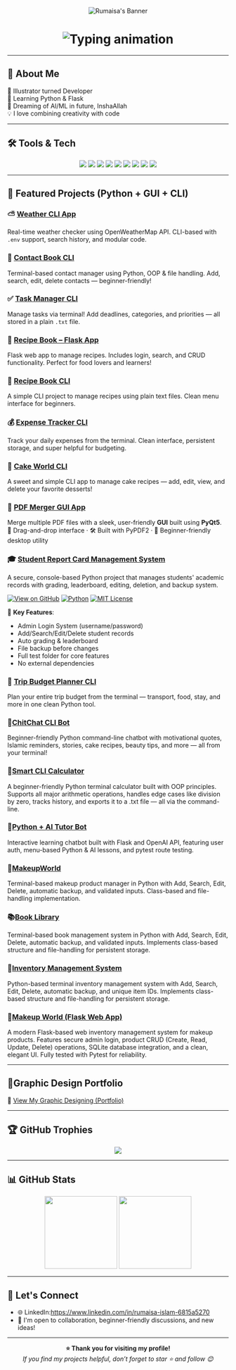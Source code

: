 <p align="center">
  <img src="https://github.com/user-attachments/assets/34abec0e-a51b-4546-bf20-36c99fbdd697" alt="Rumaisa's Banner" />
</p>

<h1 align="center">
  <img src="https://readme-typing-svg.herokuapp.com?font=Fira+Code&duration=3000&pause=1000&center=true&width=435&lines=Hi+I'm+Rumaisa!+👋;Front-End+Developer+%7C+Illustrator+%7C+Python+Learner;Aspiring+AI+Engineer+from+Pakistan!" alt="Typing animation" />
</h1>

---

## 🌸 About Me

🎨 Illustrator turned Developer  
🐍 Learning Python & Flask  
🤖 Dreaming of AI/ML in future, InshaAllah  
💡 I love combining creativity with code  

---

## 🛠️ Tools & Tech

<p align="center">
  <img src="https://img.shields.io/badge/Code-HTML5-orange?style=for-the-badge&logo=html5" />
  <img src="https://img.shields.io/badge/Code-CSS3-blue?style=for-the-badge&logo=css3" />
  <img src="https://img.shields.io/badge/Code-JavaScript-yellow?style=for-the-badge&logo=javascript" />
  <img src="https://img.shields.io/badge/Python-3776AB?style=for-the-badge&logo=python&logoColor=white" />
  <img src="https://img.shields.io/badge/Flask-black?style=for-the-badge&logo=flask" />
  <img src="https://img.shields.io/badge/Adobe%20Illustrator-FC9D24?style=for-the-badge&logo=adobeillustrator&logoColor=white" />
  <img src="https://img.shields.io/badge/Adobe%20Photoshop-31A8FF?style=for-the-badge&logo=adobephotoshop&logoColor=white" />
  <img src="https://img.shields.io/badge/Git-F05032?style=for-the-badge&logo=git&logoColor=white" />
  <img src="https://img.shields.io/badge/GitHub-181717?style=for-the-badge&logo=github&logoColor=white" />
</p>

---

## 📌 Featured Projects (Python + GUI + CLI)

### ⛅ [Weather CLI App](https://github.com/Rumaisas-islam/weather-cli-app)
Real-time weather checker using OpenWeatherMap API. CLI-based with `.env` support, search history, and modular code.

### 📒 [Contact Book CLI](https://github.com/Rumaisas-islam/contact-book)
Terminal-based contact manager using Python, OOP & file handling. Add, search, edit, delete contacts — beginner-friendly!

### ✅ [Task Manager CLI](https://github.com/Rumaisas-islam/task-manager-cli-python)
Manage tasks via terminal! Add deadlines, categories, and priorities — all stored in a plain `.txt` file.

### 🍲 [Recipe Book – Flask App](https://github.com/Rumaisas-islam/recipe-book-flask-app)
Flask web app to manage recipes. Includes login, search, and CRUD functionality. Perfect for food lovers and learners!

### 📘 [Recipe Book CLI](https://github.com/Rumaisas-islam/recipe-book)
A simple CLI project to manage recipes using plain text files. Clean menu interface for beginners.

### 💰 [Expense Tracker CLI](https://github.com/Rumaisas-islam/expense_tracker)
Track your daily expenses from the terminal. Clean interface, persistent storage, and super helpful for budgeting.

### 🍰 [Cake World CLI](https://github.com/Rumaisas-islam/cake-world)
A sweet and simple CLI app to manage cake recipes — add, edit, view, and delete your favorite desserts!

### 🧾 [PDF Merger GUI App](https://github.com/Rumaisas-islam/pdf-merger-gui)  
Merge multiple PDF files with a sleek, user-friendly **GUI** built using **PyQt5**.  
📂 Drag-and-drop interface · 🛠️ Built with PyPDF2 · 🎨 Beginner-friendly desktop utility

### 🎓 [Student Report Card Management System](https://github.com/Rumaisas-islam/student-report-card-management-system)
A secure, console-based Python project that manages students' academic records with grading, leaderboard, editing, deletion, and backup system.

[![View on GitHub](https://img.shields.io/badge/GitHub-View%20Project-black?logo=github&style=flat-square)](https://github.com/Rumaisas-islam/student-report-card-management-system)
[![Python](https://img.shields.io/badge/Made%20with-Python-blue?style=flat-square&logo=python)](https://www.python.org/)
[![MIT License](https://img.shields.io/github/license/Rumaisas-islam/student-report-card-management-system?style=flat-square)](https://github.com/Rumaisas-islam/student-report-card-management-system/blob/main/LICENSE.md)

📝 **Key Features**:
- Admin Login System (username/password)
- Add/Search/Edit/Delete student records
- Auto grading & leaderboard
- File backup before changes
- Full test folder for core features
- No external dependencies

### 🧾 [Trip Budget Planner CLI](https://github.com/Rumaisas-islam/trip-budget-planner.git)
Plan your entire trip budget from the terminal — transport, food, stay, and more in one clean Python tool.

### 💬[ChitChat CLI Bot](https://github.com/Rumaisas-islam/chitchat-cli-bot.git)
Beginner-friendly Python command-line chatbot with motivational quotes, Islamic reminders, stories, cake recipes, beauty tips, and more — all from your terminal!

### 🧮[Smart CLI Calculator]( https://github.com/Rumaisas-islam/calculator-cli-app)
A beginner-friendly Python terminal calculator built with OOP principles. Supports all major arithmetic operations, handles edge cases like division by zero, tracks history, and exports it to a .txt file — all via the command-line.

### 🤖[Python + AI Tutor Bot](https://github.com/Rumaisas-islam/ai-python-tutor-bot.git)
Interactive learning chatbot built with Flask and OpenAI API, featuring user auth, menu-based Python & AI lessons, and pytest route testing.

### 💄[MakeupWorld](https://github.com/Rumaisas-islam/makeup-store.git)
Terminal-based makeup product manager in Python with Add, Search, Edit, Delete, automatic backup, and validated inputs. Class-based and file-handling implementation.

### 📚[Book Library](https://github.com/Rumaisas-islam/book_library.git)
Terminal-based book management system in Python with Add, Search, Edit, Delete, automatic backup, and validated inputs. Implements class-based structure and file-handling for persistent storage.

### 💼[Inventory Management System](https://github.com/Rumaisas-islam/Python-Inventory-Management-System.git)
Python-based terminal inventory management system with Add, Search, Edit, Delete, automatic backup, and unique item IDs. Implements class-based structure and file-handling for persistent storage.

### 💄[Makeup World (Flask Web App)](https://github.com/Rumaisas-islam/makeup-world-website.git)
A modern Flask-based web inventory management system for makeup products. Features secure admin login, product CRUD (Create, Read, Update, Delete) operations, SQLite database integration, and a clean, elegant UI. Fully tested with Pytest for reliability.

---

## 🎨Graphic Design Portfolio

📁 [View My Graphic Designing (Portfolio)](https://www.behance.net/rumaisa_islam)

---

## 🏆 GitHub Trophies

<p align="center">
  <img src="https://github-profile-trophy.vercel.app/?username=Rumaisas-islam&theme=tokyonight&no-frame=true&margin-w=15" />
</p>

---

## 📊 GitHub Stats

<p align="center">
  <img src="https://github-readme-stats.vercel.app/api?username=Rumaisas-islam&show_icons=true&theme=tokyonight" height="165"/>
  <img src="https://github-readme-stats.vercel.app/api/top-langs/?username=Rumaisas-islam&layout=compact&theme=tokyonight" height="165"/>
</p>

---

## 🤝 Let's Connect

- 🌐 LinkedIn:https://www.linkedin.com/in/rumaisa-islam-6815a5270 
- 💬 I'm open to collaboration, beginner-friendly discussions, and new ideas!

---

<p align="center">
  <b>⭐ Thank you for visiting my profile!</b><br>
  <i>If you find my projects helpful, don’t forget to star ⭐ and follow 😊</i>
</p>
